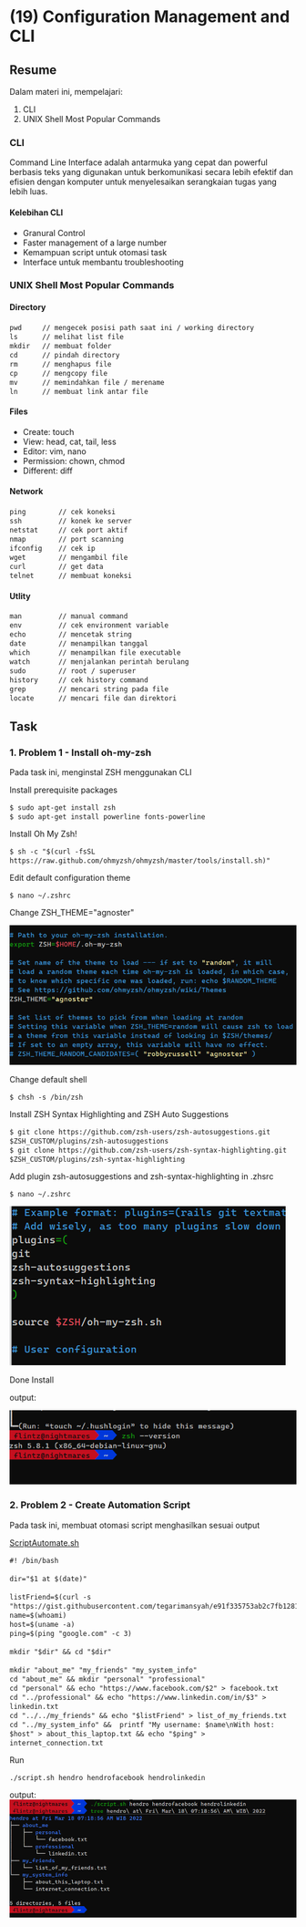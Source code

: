 # (19) Configuration Management and CLI

## Resume
Dalam materi ini, mempelajari:
1. CLI 
2. UNIX Shell Most Popular Commands

### CLI
Command Line Interface adalah antarmuka yang cepat dan powerful berbasis teks yang digunakan untuk berkomunikasi secara lebih efektif dan efisien dengan komputer untuk menyelesaikan serangkaian tugas yang lebih luas.

#### Kelebihan CLI
- Granural Control
- Faster management of a large number
- Kemampuan script untuk otomasi task
- Interface untuk membantu troubleshooting 


### UNIX Shell Most Popular Commands

#### Directory

```
pwd     // mengecek posisi path saat ini / working directory
ls      // melihat list file
mkdir   // membuat folder
cd      // pindah directory
rm      // menghapus file
cp      // mengcopy file
mv      // memindahkan file / merename
ln      // membuat link antar file
```

#### Files

- Create: touch
- View: head, cat, tail, less
- Editor: vim, nano
- Permission: chown, chmod
- Different: diff

#### Network

```
ping        // cek koneksi
ssh         // konek ke server
netstat     // cek port aktif
nmap        // port scanning
ifconfig    // cek ip
wget        // mengambil file
curl        // get data
telnet      // membuat koneksi 
```

#### Utlity

```
man         // manual command
env         // cek environment variable
echo        // mencetak string
date        // menampilkan tanggal
which       // menampilkan file executable
watch       // menjalankan perintah berulang
sudo        // root / superuser
history     // cek history command
grep        // mencari string pada file 
locate      // mencari file dan direktori 
```



## Task
### 1. Problem 1 - Install oh-my-zsh 
Pada task ini, menginstal ZSH menggunakan CLI 

Install prerequisite packages
```
$ sudo apt-get install zsh
$ sudo apt-get install powerline fonts-powerline
```

Install Oh My Zsh!
```
$ sh -c "$(curl -fsSL https://raw.github.com/ohmyzsh/ohmyzsh/master/tools/install.sh)"
```

Edit default configuration theme
```
$ nano ~/.zshrc
```

Change ZSH_THEME="agnoster"

![2](./screenshots/2.PNG)

Change default shell
```
$ chsh -s /bin/zsh
```

Install ZSH Syntax Highlighting and ZSH Auto Suggestions
```
$ git clone https://github.com/zsh-users/zsh-autosuggestions.git $ZSH_CUSTOM/plugins/zsh-autosuggestions
$ git clone https://github.com/zsh-users/zsh-syntax-highlighting.git $ZSH_CUSTOM/plugins/zsh-syntax-highlighting
```

Add plugin zsh-autosuggestions and zsh-syntax-highlighting in .zhsrc  

```
$ nano ~/.zshrc
```

![3](./screenshots/3.PNG)

Done Install

output:

![1](./screenshots/1.PNG)


### 2. Problem 2 - Create Automation Script 
Pada task ini, membuat otomasi script menghasilkan sesuai output

[ScriptAutomate.sh ](./screenshots/script.sh)

```
#! /bin/bash

dir="$1 at $(date)"

listFriend=$(curl -s "https://gist.githubusercontent.com/tegarimansyah/e91f335753ab2c7fb12815779677e914/raw/94864388379fecee450fde26e3e73bfb2bcda194/list%2520of%2520my%2520friends.txt")
name=$(whoami)
host=$(uname -a)
ping=$(ping "google.com" -c 3)

mkdir "$dir" && cd "$dir"

mkdir "about_me" "my_friends" "my_system_info"
cd "about_me" && mkdir "personal" "professional"
cd "personal" && echo "https://www.facebook.com/$2" > facebook.txt
cd "../professional" && echo "https://www.linkedin.com/in/$3" > linkedin.txt
cd "../../my_friends" && echo "$listFriend" > list_of_my_friends.txt
cd "../my_system_info" &&  printf "My username: $name\nWith host: $host" > about_this_laptop.txt && echo "$ping" > internet_connection.txt

```

Run
```
./script.sh hendro hendrofacebook hendrolinkedin
```

output:\
![Problem 1](./screenshots/task2.PNG)


